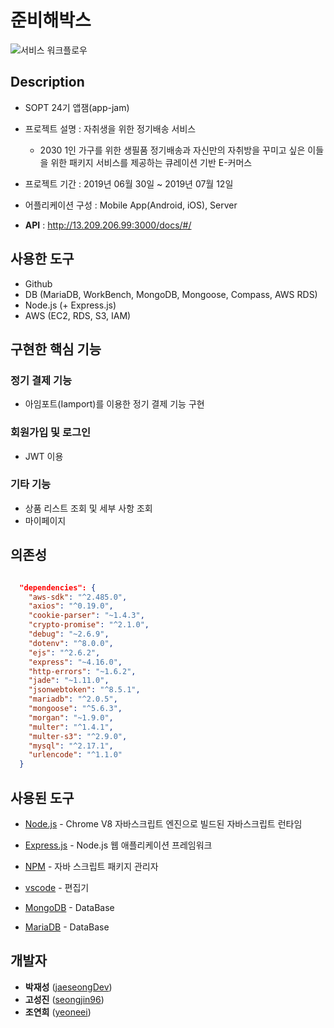 # 준비해박스
![서비스 워크플로우](./public/images/service_workflow.jpg)


## Description
* SOPT 24기 앱잼(app-jam)

* 프로젝트 설명 : 자취생을 위한 정기배송 서비스
  * 2030 1인 가구를 위한 생필품 정기배송과 자신만의 자취방을 꾸미고 싶은 이들을 위한 패키지 서비스를 제공하는 큐레이션 기반 E-커머스

* 프로젝트 기간 : 2019년 06월 30일 ~ 2019년 07월 12일

* 어플리케이션 구성 : Mobile App(Android, iOS), Server

* **API** : http://13.209.206.99:3000/docs/#/

## 사용한 도구
- Github
- DB (MariaDB, WorkBench, MongoDB, Mongoose, Compass, AWS RDS)
- Node.js (+ Express.js)
- AWS (EC2, RDS, S3, IAM)


## 구현한 핵심 기능
### 정기 결제 기능
- 아임포트(Iamport)를 이용한 정기 결제 기능 구현

### 회원가입 및 로그인 
- JWT 이용

### 기타 기능
- 상품 리스트 조회 및 세부 사항 조회
- 마이페이지


## 의존성

```json

  "dependencies": {
    "aws-sdk": "^2.485.0",
    "axios": "^0.19.0",
    "cookie-parser": "~1.4.3",
    "crypto-promise": "^2.1.0",
    "debug": "~2.6.9",
    "dotenv": "^8.0.0",
    "ejs": "^2.6.2",
    "express": "~4.16.0",
    "http-errors": "~1.6.2",
    "jade": "~1.11.0",
    "jsonwebtoken": "^8.5.1",
    "mariadb": "^2.0.5",
    "mongoose": "^5.6.3",
    "morgan": "~1.9.0",
    "multer": "^1.4.1",
    "multer-s3": "^2.9.0",
    "mysql": "^2.17.1",
    "urlencode": "^1.1.0"
  }

```



## 사용된 도구

* [Node.js](https://nodejs.org/ko/) - Chrome V8 자바스크립트 엔진으로 빌드된 자바스크립트 런타임

* [Express.js](http://expressjs.com/ko/) - Node.js 웹 애플리케이션 프레임워크

* [NPM](https://rometools.github.io/rome/) - 자바 스크립트 패키지 관리자

* [vscode](https://code.visualstudio.com/) - 편집기

* [MongoDB](https://www.mongodb.com/) - DataBase

* [MariaDB](https://www.mariadb.com/) - DataBase


## 개발자

*  **박재성** ([jaeseongDev](https://github.com/jaeseongDev))
*  **고성진** ([seongjin96](https://github.com/seongjin96))
*  **조연희** ([yeoneei](https://github.com/yeoneei))
